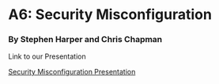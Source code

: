 # A6: Security Misconfiguration
### By Stephen Harper and Chris Chapman

Link to our Presentation

[Security Misconfiguration Presentation](https://github.com/ChrisSeattle/owasp_research_demo.git)
